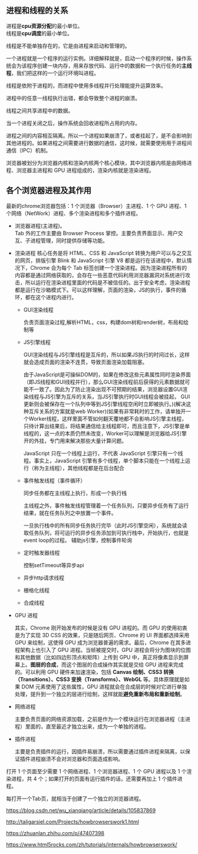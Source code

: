 ## 进程和线程的关系

进程是**cpu资源分配**的最小单位。  
线程是**cpu调度**的最小单位。  

线程是不能单独存在的，它是由进程来启动和管理的。  

一个进程就是一个程序的运行实例。详细解释就是，启动一个程序的时候，操作系统会为该程序创建一块内存，用来存放代码、运行中的数据和一个执行任务的**主线程**，我们把这样的一个运行环境叫进程。  

线程是依附于进程的，而进程中使用多线程并行处理能提升运算效率。

进程中的任意一线程执行出错，都会导致整个进程的崩溃。

线程之间共享进程中的数据。  

当一个进程关闭之后，操作系统会回收进程所占用的内存。  

进程之间的内容相互隔离。所以一个进程如果崩溃了，或者挂起了，是不会影响到其他进程的。如果进程之间需要进行数据的通信，这时候，就需要使用用于进程间通信（IPC）机制。 

浏览器被划分为浏览器内核和渲染内核两个核心模块，其中浏览器内核是由网络进程、浏览器主进程和 GPU 进程组成的，渲染内核就是渲染进程。

## 各个浏览器进程及其作用
最新的chrome浏览器包括：1 个浏览器（Browser）主进程、1 个 GPU 进程、1 个网络（NetWork）进程、多个渲染进程和多个插件进程。

- 浏览器进程(主进程)。  
Tab 外的工作主要由 Browser Process 掌控。主要负责界面显示、用户交互、子进程管理，同时提供存储等功能。

- 渲染进程 
核心任务是将 HTML、CSS 和 JavaScript 转换为用户可以与之交互的网页，排版引擎 Blink 和 JavaScript 引擎 V8 都是运行在该进程中，默认情况下，Chrome 会为每个 Tab 标签创建一个渲染进程。因为渲染进程所有的内容都是通过网络获取的，会存在一些恶意代码利用浏览器漏洞对系统进行攻击，所以运行在渲染进程里面的代码是不被信任的。出于安全考虑，渲染进程都是运行在沙箱模式下。可以这样理解，页面的渲染，JS的执行，事件的循环，都在这个进程内进行。

  - GUI渲染线程  

    负责页面渲染过程,解析HTML，css，构建dom树和render树，布局和绘制等

  - JS引擎线程  

    GUI渲染线程与JS引擎线程是互斥的，所以如果JS执行的时间过长，这样就会造成页面的渲染不连贯，导致页面渲染加载阻塞。

    由于JavaScript是可操纵DOM的，如果在修改这些元素属性同时渲染界面（即JS线程和GUI线程并行），那么GUI渲染线程前后获得的元素数据就可能不一致了。因此为了防止渲染出现不可预期的结果，浏览器设置GUI渲染线程与JS引擎为互斥的关系，当JS引擎执行时GUI线程会被挂起， GUI更新则会被保存在一个队列中等到JS引擎线程空闲时立即被执行。)(解决这种互斥关系的方案就是web Worker)(如果有非常耗时的工作，请单独开一个Worker线程，这样里面不管如何翻天覆地都不会影响JS引擎主线程， 只待计算出结果后，将结果通信给主线程即可，而且注意下，JS引擎是单线程的，这一点的本质仍然未改变，Worker可以理解是浏览器给JS引擎开的外挂，专门用来解决那些大量计算问题。  

    JavaScript 只在一个线程上运行，不代表 JavaScript 引擎只有一个线程。事实上，JavaScript 引擎有多个线程，单个脚本只能在一个线程上运行（称为主线程），其他线程都是在后台配合  

  - 事件触发线程（事件循环）

    同步任务都在主线程上执行，形成一个执行栈

    主线程之外，事件触发线程管理着一个任务队列，只要异步任务有了运行结果，就在任务队列之中放置一个事件。

    一旦执行栈中的所有同步任务执行完毕（此时JS引擎空闲），系统就会读取任务队列，将可运行的异步任务添加到可执行栈中，开始执行，也就是event loop的过程。
    辅助js引擎，控制事件轮询
  - 定时触发器线程  

    控制setTimeout等异步api

  - 异步http请求线程

  - 栅格化线程 

  - 合成线程 



- GPU 进程  

  其实，Chrome 刚开始发布的时候是没有 GPU 进程的。而 GPU 的使用初衷是为了实现 3D CSS 的效果，只是随后网页、Chrome 的 UI 界面都选择采用 GPU 来绘制，这使得 GPU 成为浏览器普遍的需求。最后，Chrome 在其多进程架构上也引入了 GPU 进程。当帧被提交时，GPU 进程会将分为图块的位图和其他数据（比如四边形顶点和矩阵）上传到 GPU 中，真正将像素显示到屏幕上。**图层的合成**，而这个图层的合成操作其实就是交给 GPU 进程来完成的。可以利用 GPU 硬件来加速渲染，包括 **Canvas 绘制、CSS3 转换（Transitions）、CSS3 变换（Transforms）、WebGL** 等。具体原理就是如果 DOM 元素使用了这些属性，GPU 进程就会在合成层的时候对它进行单独处理，提升到一个独立的层进行绘制，这样就能**避免重新布局和重新绘制**。

- 网络进程  

  主要负责页面的网络资源加载，之前是作为一个模块运行在浏览器进程（主进程）里面的，直至最近才独立出来，成为一个单独的进程。

- 插件进程  

  主要是负责插件的运行，因插件易崩溃，所以需要通过插件进程来隔离，以保证插件进程崩溃不会对浏览器和页面造成影响。



打开 1 个页面至少需要 1 个网络进程、1 个浏览器进程、1 个 GPU 进程以及 1 个渲染进程，共 4 个；如果打开的页面有运行插件的话，还需要再加上 1 个插件进程。

每打开一个Tab页，就相当于创建了一个独立的浏览器进程。




https://blog.csdn.net/wu_xianqiang/article/details/105837869 


http://taligarsiel.com/Projects/howbrowserswork1.html


https://zhuanlan.zhihu.com/p/47407398


https://www.html5rocks.com/zh/tutorials/internals/howbrowserswork/